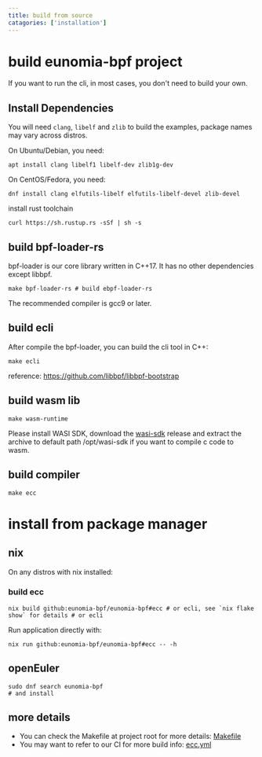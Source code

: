 ```yaml
---
title: build from source
catagories: ['installation']
---
```


# build eunomia-bpf project

If you want to run the cli, in most cases, you don't need to build your own.

## Install Dependencies

You will need `clang`, `libelf` and `zlib` to build the examples, package names may vary across distros.

On Ubuntu/Debian, you need:

```shell
apt install clang libelf1 libelf-dev zlib1g-dev
```

On CentOS/Fedora, you need:

```shell
dnf install clang elfutils-libelf elfutils-libelf-devel zlib-devel
```

install rust toolchain

```shell
curl https://sh.rustup.rs -sSf | sh -s
```

## build bpf-loader-rs

bpf-loader is our core library written in C++17. It has no other dependencies except libbpf.

```shell
make bpf-loader-rs # build ebpf-loader-rs
```

The recommended compiler is gcc9 or later.

## build ecli

After compile the bpf-loader, you can build the cli tool in C++:

```shell
make ecli
```

reference: <https://github.com/libbpf/libbpf-bootstrap>

## build wasm lib

```shell
make wasm-runtime
```

Please install WASI SDK, download the [wasi-sdk](https://github.com/CraneStation/wasi-sdk/releases) release and extract the archive to default path /opt/wasi-sdk if you want to compile c code to wasm.

## build compiler

```shell
make ecc
```

# install from package manager

## nix

On any distros with nix installed:

### build ecc

```shell
nix build github:eunomia-bpf/eunomia-bpf#ecc # or ecli, see `nix flake show` for details # or ecli
```

Run application directly with:

```shell
nix run github:eunomia-bpf/eunomia-bpf#ecc -- -h
```

## openEuler

```shell
sudo dnf search eunomia-bpf
# and install
```


## more details

- You can check the Makefile at project root for more details: [Makefile](https://github.com/eunomia-bpf/eunomia-bpf/blob/master/compiler/Makefile)
- You may want to refer to our CI for more build info: [ecc.yml](https://github.com/eunomia-bpf/eunomia-bpf/blob/master/.github/workflows/ecc-binary.yml)
